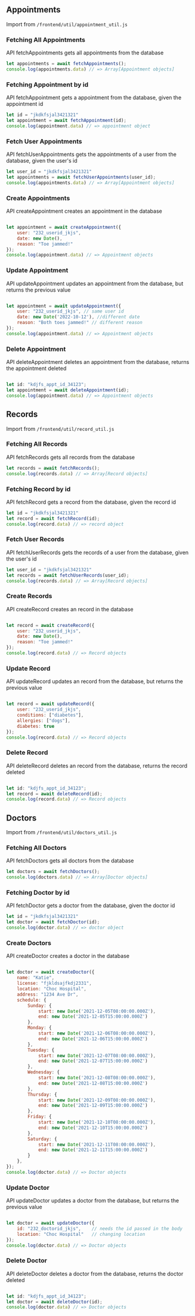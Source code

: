 ## Appointments
Import from ```/frontend/util/appointment_util.js```

### Fetching All Appointments
API fetchAppointments gets all appointments from the database
```javascript
let appointments = await fetchAppointments();
console.log(appointments.data) // => Array[Appointment objects]
```

### Fetching Appointment by id
API fetchAppointment gets a appointment from the database, given the appointment id
```javascript
let id = "jkdkfsjal3421321"
let appointment = await fetchAppointment(id);
console.log(appointment.data) // => appointment object
```


### Fetch User Appointments
API fetchUserAppointments gets the appointments of a user from the database, given the user's id
```javascript
let user_id = "jkdkfsjal3421321"
let appointments = await fetchUserAppointments(user_id);
console.log(appointments.data) // => Array[Appointment objects]
```

### Create Appointments
API createAppointment creates an appointment in the database
```javascript

let appointment = await createAppointment({
    user: "232_userid_jkjs",
    date: new Date(),
    reason: "Toe jammed!"
});
console.log(appointment.data) // => Appointment objects
```

### Update Appointment
API updateAppointment updates an appointment from the database, but returns the previous value
```javascript

let appointment = await updateAppointment({
    user: "232_userid_jkjs", // same user id
    date: new Date('2022-10-12'), //different date
    reason: "Both toes jammed!" // different reason
});
console.log(appointment.data) // => Appointment objects
```


### Delete Appointment
API deleteAppointment deletes an appointment from the database, returns the appointment deleted
```javascript

let id: "kdjfs_appt_id_34123";
let appointment = await deleteAppointment(id);
console.log(appointment.data) // => Appointment objects
```


## Records
Import from ```/frontend/util/record_util.js```

### Fetching All Records
API fetchRecords gets all records from the database
```javascript
let records = await fetchRecords();
console.log(records.data) // => Array[Record objects]
```

### Fetching Record by id
API fetchRecord gets a record from the database, given the record id
```javascript
let id = "jkdkfsjal3421321"
let record = await fetchRecord(id);
console.log(record.data) // => record object
```


### Fetch User Records
API fetchUserRecords gets the records of a user from the database, given the user's id
```javascript
let user_id = "jkdkfsjal3421321"
let records = await fetchUserRecords(user_id);
console.log(records.data) // => Array[Record objects]
```

### Create Records
API createRecord creates an record in the database
```javascript

let record = await createRecord({
    user: "232_userid_jkjs",
    date: new Date(),
    reason: "Toe jammed!"
});
console.log(record.data) // => Record objects
```

### Update Record
API updateRecord updates an record from the database, but returns the previous value
```javascript

let record = await updateRecord({
    user: "232_userid_jkjs",
    conditions: ["diabetes"],
    allergies: ["dogs"],
    diabetes: true
});
console.log(record.data) // => Record objects
```


### Delete Record
API deleteRecord deletes an record from the database, returns the record deleted
```javascript

let id: "kdjfs_appt_id_34123";
let record = await deleteRecord(id);
console.log(record.data) // => Record objects
```


## Doctors
Import from ```/frontend/util/doctors_util.js```

### Fetching All Doctors
API fetchDoctors gets all doctors from the database
```javascript
let doctors = await fetchDoctors();
console.log(doctors.data) // => Array[Doctor objects]
```

### Fetching Doctor by id
API fetchDoctor gets a doctor from the database, given the doctor id
```javascript
let id = "jkdkfsjal3421321"
let doctor = await fetchDoctor(id);
console.log(doctor.data) // => doctor object
```

### Create Doctors
API createDoctor creates a doctor in the database
```javascript

let doctor = await createDoctor({
    name: "Katie",
    license: "fjkldsajfkdj2331",
    location: "Choc Hospital",
    address: "1234 Ave Dr",
    schedule: {
        Sunday: {
            start: new Date('2021-12-05T08:00:00.000Z'),
            end: new Date('2021-12-05T15:00:00.000Z')
        },
        Monday: {
            start: new Date('2021-12-06T08:00:00.000Z'),
            end: new Date('2021-12-06T15:00:00.000Z')
        },
        Tuesday: {
            start: new Date('2021-12-07T08:00:00.000Z'),
            end: new Date('2021-12-07T15:00:00.000Z')
        },
        Wednesday: {
            start: new Date('2021-12-08T08:00:00.000Z'),
            end: new Date('2021-12-08T15:00:00.000Z')
        },
        Thursday: {
            start: new Date('2021-12-09T08:00:00.000Z'),
            end: new Date('2021-12-09T15:00:00.000Z')
        },
        Friday: {
            start: new Date('2021-12-10T08:00:00.000Z'),
            end: new Date('2021-12-10T15:00:00.000Z')
        },
        Saturday: {
            start: new Date('2021-12-11T08:00:00.000Z'),
            end: new Date('2021-12-11T15:00:00.000Z')
        }
    },
});
console.log(doctor.data) // => Doctor objects
```

### Update Doctor
API updateDoctor updates a doctor from the database, but returns the previous value
```javascript

let doctor = await updateDoctor({
    id: "232_doctorid_jkjs",    // needs the id passed in the body
    location: "Choc Hospital"   // changing location
});
console.log(doctor.data) // => Doctor objects
```


### Delete Doctor
API deleteDoctor deletes a doctor from the database, returns the doctor deleted
```javascript

let id: "kdjfs_appt_id_34123";
let doctor = await deleteDoctor(id);
console.log(doctor.data) // => Doctor objects
```